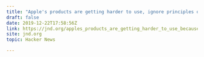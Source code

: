 ```yaml
---
title: "Apple's products are getting harder to use, ignore principles of design (2015)"
draft: false
date: 2019-12-22T17:58:56Z
link: https://jnd.org/apples_products_are_getting_harder_to_use_because_they_ignore_principles_of_design/?utm_medium=RSS&utm_source=hune
site: jnd.org
topic: Hacker News  

---
```

